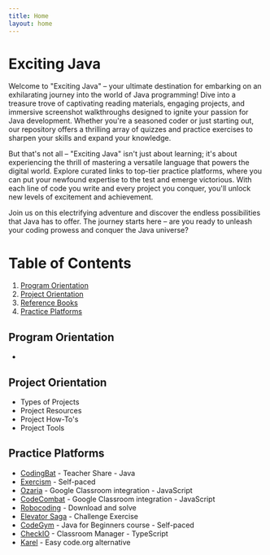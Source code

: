 ```yaml
---
title: Home
layout: home
---
```


# Exciting Java
Welcome to "Exciting Java" – your ultimate destination for embarking on an exhilarating journey into the world of Java programming! Dive into a treasure trove of captivating reading materials, engaging projects, and immersive screenshot walkthroughs designed to ignite your passion for Java development. Whether you're a seasoned coder or just starting out, our repository offers a thrilling array of quizzes and practice exercises to sharpen your skills and expand your knowledge.

But that's not all – "Exciting Java" isn't just about learning; it's about experiencing the thrill of mastering a versatile language that powers the digital world. Explore curated links to top-tier practice platforms, where you can put your newfound expertise to the test and emerge victorious. With each line of code you write and every project you conquer, you'll unlock new levels of excitement and achievement.

Join us on this electrifying adventure and discover the endless possibilities that Java has to offer. The journey starts here – are you ready to unleash your coding prowess and conquer the Java universe?

# Table of Contents

1. [Program Orientation](#program-orientation)
2. [Project Orientation](#project-orientation)
3. [Reference Books](#reference-books)
4. [Practice Platforms](#practice-platforms)

## Program Orientation

- 

## Project Orientation

- Types of Projects
- Project Resources
- Project How-To's
- Project Tools

## Practice Platforms

- [CodingBat](https://codingbat.com/java) - Teacher Share - Java
- [Exercism](https://exercism.org/) - Self-paced
- [Ozaria](https://www.ozaria.com) - Google Classroom integration - JavaScript
- [CodeCombat](https://codecombat.com/) - Google Classroom integration - JavaScript
- [Robocoding](https://robocode.sourceforge.io) - Download and solve
- [Elevator Saga](https://play.elevatorsaga.com/) - Challenge Exercise
- [CodeGym](https://codegym.cc/) - Java for Beginners course - Self-paced
- [CheckIO](https://checkio.org/) - Classroom Manager - TypeScript
- [Karel](https://stanford.edu/~cpiech/karel/learn.html) - Easy code.org alternative
